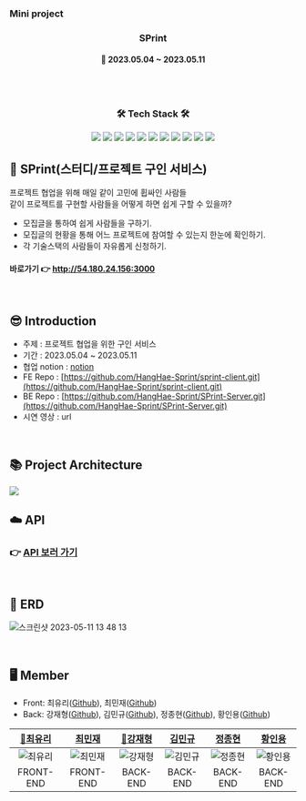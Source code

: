 ### Mini project

<h3 align="center"><b>SPrint</b></h3>

<h4 align="center">📆 2023.05.04 ~ 2023.05.11</h4>
<br>

<br>
<h3 align="center"><b>🛠 Tech Stack 🛠</b></h3>
<p align="center">
<img src="https://img.shields.io/badge/JAVA-007396?style=for-the-badge&logo=java&logoColor=white">
<img src="https://img.shields.io/badge/Spring-6DB33F?style=for-the-badge&logo=Spring&logoColor=white">
<img src="https://img.shields.io/badge/linux-FCC624?style=for-the-badge&logo=linux&logoColor=black">
<img src="https://img.shields.io/badge/aws-232F3E?style=for-the-badge&logo=aws&logoColor=white">
<img src="https://camo.githubusercontent.com/fd0243cd3a19485c4f3e82eba48aa53c2b13c41bd87164fc77fa3498ec09d2bd/68747470733a2f2f696d672e736869656c64732e696f2f62616467652f616d617a6f6e73332d3536394133313f7374796c653d666f722d7468652d6261646765266c6f676f3d616d617a6f6e7333266c6f676f436f6c6f723d7768697465">

<img src="https://camo.githubusercontent.com/5309f68ce19176455b37914291b345bd7af797286bbf86aaabdc23d398e93586/68747470733a2f2f696d672e736869656c64732e696f2f62616467652f617773206563322d3037433136303f7374796c653d666f722d7468652d6261646765266c6f676f3d616d617a6f6e65617773266c6f676f436f6c6f723d7768697465">
<img src="https://camo.githubusercontent.com/c0f71772804c86d0f144ce923027aff25e8d761c6b791d2de6698607e21c5465/68747470733a2f2f696d672e736869656c64732e696f2f62616467652f677261646c652d3032333033413f7374796c653d666f722d7468652d6261646765266c6f676f3d677261646c65266c6f676f436f6c6f723d7768697465">
<img src="https://camo.githubusercontent.com/c1fc168684171582321954905e8b9dc4f59810243ed85e645f3b7938ee3145cb/68747470733a2f2f696d672e736869656c64732e696f2f62616467652f6d7973716c2d3434373941313f7374796c653d666f722d7468652d6261646765266c6f676f3d6d7973716c266c6f676f436f6c6f723d7768697465">
<img src="https://camo.githubusercontent.com/54a2f74f3cbb3cb810faa417fb9a56b4d947be01e868ab624b3f251a1062257b/68747470733a2f2f696d672e736869656c64732e696f2f62616467652f67697468756220616374696f6e732d3230383846463f7374796c653d666f722d7468652d6261646765266c6f676f3d67697468756220616374696f6e73266c6f676f436f6c6f723d7768697465">
<img src="https://camo.githubusercontent.com/a831a652fb5370367ee71ae4255e39623b9edf7e60ffbcf7ba356b1d82a09538/68747470733a2f2f696d672e736869656c64732e696f2f62616467652f737072696e672064617461206a70612d4632384431413f7374796c653d666f722d7468652d6261646765266c6f676f3d737072696e67646174616a7061266c6f676f436f6c6f723d7768697465">
<img src="https://camo.githubusercontent.com/ad176bb5a61237550550e47d7e77dd5d1a846518df44c522d2ba9c0a7da6379c/68747470733a2f2f696d672e736869656c64732e696f2f62616467652f6769746875622d3138313731373f7374796c653d666f722d7468652d6261646765266c6f676f3d676974687562266c6f676f436f6c6f723d7768697465">
<br>


## 🏃 SPrint(스터디/프로젝트 구인 서비스)

프로젝트 협업을 위해 매일 같이 고민에 휩싸인 사람들</br>
같이 프로젝트를 구현할 사람들을 어떻게 하면 쉽게 구할 수 있을까?</br>
- 모집글을 통하여 쉽게 사람들을 구하기.
- 모집글의 현황을 통해 어느 프로젝트에 참여할 수 있는지 한눈에 확인하기.
- 각 기술스택의 사람들이 자유롭게 신청하기.

#### 바로가기 👉 http://54.180.24.156:3000

</br>

## 😎 Introduction

- 주제 : 프로젝트 협업을 위한 구인 서비스
- 기간 : 2023.05.04 ~ 2023.05.11
- 협업 notion : [notion](https://climbing-marjoram-ab8.notion.site/SPRINT-S-A-715632e4b492445bb91d3941a992d744)
- FE Repo : [https://github.com/HangHae-Sprint/sprint-client.git](https://github.com/HangHae-Sprint/sprint-client.git)
- BE Repo : [https://github.com/HangHae-Sprint/SPrint-Server.git](https://github.com/HangHae-Sprint/SPrint-Server.git)
- 시연 영상 : url

<br>

## 📚 Project Architecture
<img src="https://user-images.githubusercontent.com/40461588/236686167-a2eadca9-02e4-4649-8dc6-17d7cfd4b494.png">

<br>

## ☁️ API
### 👉 [API 보러 가기](https://www.notion.so/9c4818f5367c4eb9937a8dfee3795c7c?v=97dd279e18044089a3c93542e505149a)
<br>

## 🧱 ERD
![스크린샷 2023-05-11 13 48 13](https://github.com/HangHae-Sprint/SPrint-Server/assets/108252926/1fb21994-9727-46cd-9ddd-4969f6307d75)

<br>

## 🖥️ Member
- Front: 최유리([Github](https://github.com/stella0905)), 최민재([Github](https://github.com/minjaechoi0518))
- Back: 강재형([Github](https://github.com/mottoslo)), 김민규([Github](https://github.com/kmg0485)), 정종현([Github](https://github.com/Shuan75)), 황인용([Github](https://github.com/InyongHwang))

|            [🚩최유리](https://github.com/stella0905)             |                                  [최민재](https://github.com/minjaechoi0518)                                   |[🚩강재형](https://github.com/mottoslo)|[김민규](https://github.com/kmg0485)|[정종현](https://github.com/Shuan75)|[황인용](https://github.com/InyongHwang)|
|:---:|:-----------------------------------------------------------------------------------------------------------:|:------------------------------------------------------------:|:--------------------------------------------------------------------------------------------------------------:|:--------------------------------------------------------------------------------------------------------------:|:--------------------------------------------------------------------------------------------------------------:|
| ![최유리](https://avatars.githubusercontent.com/u/109677566?v=4) |                        ![최민재](https://avatars.githubusercontent.com/u/128886164?v=4)                        | ![강재형](https://avatars.githubusercontent.com/u/57926597?v=4) | ![김민규](https://avatars.githubusercontent.com/u/108252926?v=4) | ![정종현](https://avatars.githubusercontent.com/u/46039659?v=47-8af22628c549.png) | ![황인용](https://avatars.githubusercontent.com/u/123296558?v=4) |
|                           FRONT-END                           |                                                  FRONT-END                                                  |                           BACK-END                           |                                                    BACK-END                                                    |                                                    BACK-END                                                    |                                                    BACK-END                                                    |
<br>





